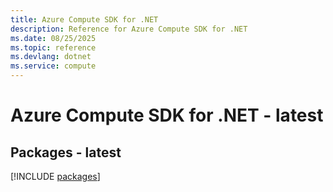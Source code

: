 ```yaml
---
title: Azure Compute SDK for .NET
description: Reference for Azure Compute SDK for .NET
ms.date: 08/25/2025
ms.topic: reference
ms.devlang: dotnet
ms.service: compute
---
```

# Azure Compute SDK for .NET - latest
## Packages - latest
[!INCLUDE [packages](compute-index.md)]